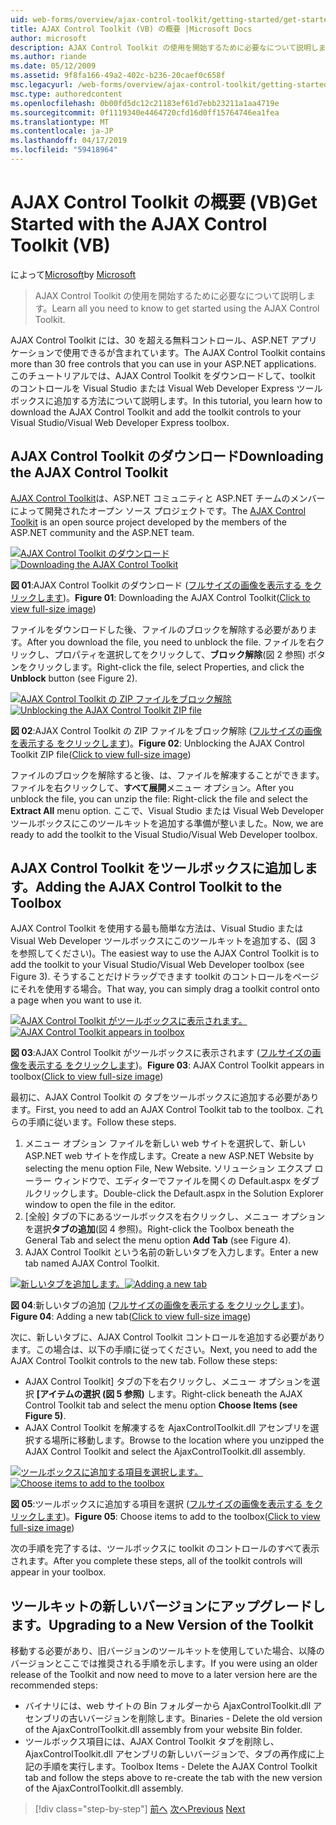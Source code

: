 ```yaml
---
uid: web-forms/overview/ajax-control-toolkit/getting-started/get-started-with-the-ajax-control-toolkit-vb
title: AJAX Control Toolkit (VB) の概要 |Microsoft Docs
author: microsoft
description: AJAX Control Toolkit の使用を開始するために必要なについて説明します。
ms.author: riande
ms.date: 05/12/2009
ms.assetid: 9f8fa166-49a2-402c-b236-20caef0c658f
msc.legacyurl: /web-forms/overview/ajax-control-toolkit/getting-started/get-started-with-the-ajax-control-toolkit-vb
msc.type: authoredcontent
ms.openlocfilehash: 0b00fd5dc12c21183ef61d7ebb23211a1aa4719e
ms.sourcegitcommit: 0f1119340e4464720cfd16d0ff15764746ea1fea
ms.translationtype: MT
ms.contentlocale: ja-JP
ms.lasthandoff: 04/17/2019
ms.locfileid: "59418964"
---
```

# <a name="get-started-with-the-ajax-control-toolkit-vb"></a><span data-ttu-id="3b46a-103">AJAX Control Toolkit の概要 (VB)</span><span class="sxs-lookup"><span data-stu-id="3b46a-103">Get Started with the AJAX Control Toolkit (VB)</span></span>

<span data-ttu-id="3b46a-104">によって[Microsoft](https://github.com/microsoft)</span><span class="sxs-lookup"><span data-stu-id="3b46a-104">by [Microsoft](https://github.com/microsoft)</span></span>

> <span data-ttu-id="3b46a-105">AJAX Control Toolkit の使用を開始するために必要なについて説明します。</span><span class="sxs-lookup"><span data-stu-id="3b46a-105">Learn all you need to know to get started using the AJAX Control Toolkit.</span></span>


<span data-ttu-id="3b46a-106">AJAX Control Toolkit には、30 を超える無料コントロール、ASP.NET アプリケーションで使用できるが含まれています。</span><span class="sxs-lookup"><span data-stu-id="3b46a-106">The AJAX Control Toolkit contains more than 30 free controls that you can use in your ASP.NET applications.</span></span> <span data-ttu-id="3b46a-107">このチュートリアルでは、AJAX Control Toolkit をダウンロードして、toolkit のコントロールを Visual Studio または Visual Web Developer Express ツールボックスに追加する方法について説明します。</span><span class="sxs-lookup"><span data-stu-id="3b46a-107">In this tutorial, you learn how to download the AJAX Control Toolkit and add the toolkit controls to your Visual Studio/Visual Web Developer Express toolbox.</span></span>

## <a name="downloading-the-ajax-control-toolkit"></a><span data-ttu-id="3b46a-108">AJAX Control Toolkit のダウンロード</span><span class="sxs-lookup"><span data-stu-id="3b46a-108">Downloading the AJAX Control Toolkit</span></span>

<span data-ttu-id="3b46a-109">[AJAX Control Toolkit](http://devexpress.com/act)は、ASP.NET コミュニティと ASP.NET チームのメンバーによって開発されたオープン ソース プロジェクトです。</span><span class="sxs-lookup"><span data-stu-id="3b46a-109">The [AJAX Control Toolkit](http://devexpress.com/act) is an open source project developed by the members of the ASP.NET community and the ASP.NET team.</span></span>


<span data-ttu-id="3b46a-110">[![AJAX Control Toolkit のダウンロード](get-started-with-the-ajax-control-toolkit-vb/_static/image1.jpg)](get-started-with-the-ajax-control-toolkit-vb/_static/image1.png)</span><span class="sxs-lookup"><span data-stu-id="3b46a-110">[![Downloading the AJAX Control Toolkit](get-started-with-the-ajax-control-toolkit-vb/_static/image1.jpg)](get-started-with-the-ajax-control-toolkit-vb/_static/image1.png)</span></span>

<span data-ttu-id="3b46a-111">**図 01**:AJAX Control Toolkit のダウンロード ([フルサイズの画像を表示する をクリックします](get-started-with-the-ajax-control-toolkit-vb/_static/image2.png))。</span><span class="sxs-lookup"><span data-stu-id="3b46a-111">**Figure 01**: Downloading the AJAX Control Toolkit([Click to view full-size image](get-started-with-the-ajax-control-toolkit-vb/_static/image2.png))</span></span>


<span data-ttu-id="3b46a-112">ファイルをダウンロードした後、ファイルのブロックを解除する必要があります。</span><span class="sxs-lookup"><span data-stu-id="3b46a-112">After you download the file, you need to unblock the file.</span></span> <span data-ttu-id="3b46a-113">ファイルを右クリックし、プロパティを選択してをクリックして、**ブロック解除**(図 2 参照) ボタンをクリックします。</span><span class="sxs-lookup"><span data-stu-id="3b46a-113">Right-click the file, select Properties, and click the **Unblock** button (see Figure 2).</span></span>


<span data-ttu-id="3b46a-114">[![AJAX Control Toolkit の ZIP ファイルをブロック解除](get-started-with-the-ajax-control-toolkit-vb/_static/image2.jpg)](get-started-with-the-ajax-control-toolkit-vb/_static/image3.png)</span><span class="sxs-lookup"><span data-stu-id="3b46a-114">[![Unblocking the AJAX Control Toolkit ZIP file](get-started-with-the-ajax-control-toolkit-vb/_static/image2.jpg)](get-started-with-the-ajax-control-toolkit-vb/_static/image3.png)</span></span>

<span data-ttu-id="3b46a-115">**図 02**:AJAX Control Toolkit の ZIP ファイルをブロック解除 ([フルサイズの画像を表示する をクリックします](get-started-with-the-ajax-control-toolkit-vb/_static/image4.png))。</span><span class="sxs-lookup"><span data-stu-id="3b46a-115">**Figure 02**: Unblocking the AJAX Control Toolkit ZIP file([Click to view full-size image](get-started-with-the-ajax-control-toolkit-vb/_static/image4.png))</span></span>


<span data-ttu-id="3b46a-116">ファイルのブロックを解除すると後、は、ファイルを解凍することができます。ファイルを右クリックして、**すべて展開**メニュー オプション。</span><span class="sxs-lookup"><span data-stu-id="3b46a-116">After you unblock the file, you can unzip the file: Right-click the file and select the **Extract All** menu option.</span></span> <span data-ttu-id="3b46a-117">ここで、Visual Studio または Visual Web Developer ツールボックスにこのツールキットを追加する準備が整いました。</span><span class="sxs-lookup"><span data-stu-id="3b46a-117">Now, we are ready to add the toolkit to the Visual Studio/Visual Web Developer toolbox.</span></span>

## <a name="adding-the-ajax-control-toolkit-to-the-toolbox"></a><span data-ttu-id="3b46a-118">AJAX Control Toolkit をツールボックスに追加します。</span><span class="sxs-lookup"><span data-stu-id="3b46a-118">Adding the AJAX Control Toolkit to the Toolbox</span></span>

<span data-ttu-id="3b46a-119">AJAX Control Toolkit を使用する最も簡単な方法は、Visual Studio または Visual Web Developer ツールボックスにこのツールキットを追加する、(図 3 を参照してください)。</span><span class="sxs-lookup"><span data-stu-id="3b46a-119">The easiest way to use the AJAX Control Toolkit is to add the toolkit to your Visual Studio/Visual Web Developer toolbox (see Figure 3).</span></span> <span data-ttu-id="3b46a-120">そうすることだけドラッグできます toolkit のコントロールをページにそれを使用する場合。</span><span class="sxs-lookup"><span data-stu-id="3b46a-120">That way, you can simply drag a toolkit control onto a page when you want to use it.</span></span>


<span data-ttu-id="3b46a-121">[![AJAX Control Toolkit がツールボックスに表示されます。](get-started-with-the-ajax-control-toolkit-vb/_static/image3.jpg)](get-started-with-the-ajax-control-toolkit-vb/_static/image5.png)</span><span class="sxs-lookup"><span data-stu-id="3b46a-121">[![AJAX Control Toolkit appears in toolbox](get-started-with-the-ajax-control-toolkit-vb/_static/image3.jpg)](get-started-with-the-ajax-control-toolkit-vb/_static/image5.png)</span></span>

<span data-ttu-id="3b46a-122">**図 03**:AJAX Control Toolkit がツールボックスに表示されます ([フルサイズの画像を表示する をクリックします](get-started-with-the-ajax-control-toolkit-vb/_static/image6.png))。</span><span class="sxs-lookup"><span data-stu-id="3b46a-122">**Figure 03**: AJAX Control Toolkit appears in toolbox([Click to view full-size image](get-started-with-the-ajax-control-toolkit-vb/_static/image6.png))</span></span>


<span data-ttu-id="3b46a-123">最初に、AJAX Control Toolkit の タブをツールボックスに追加する必要があります。</span><span class="sxs-lookup"><span data-stu-id="3b46a-123">First, you need to add an AJAX Control Toolkit tab to the toolbox.</span></span> <span data-ttu-id="3b46a-124">これらの手順に従います。</span><span class="sxs-lookup"><span data-stu-id="3b46a-124">Follow these steps.</span></span>

1. <span data-ttu-id="3b46a-125">メニュー オプション ファイルを新しい web サイトを選択して、新しい ASP.NET web サイトを作成します。</span><span class="sxs-lookup"><span data-stu-id="3b46a-125">Create a new ASP.NET Website by selecting the menu option File, New Website.</span></span> <span data-ttu-id="3b46a-126">ソリューション エクスプ ローラー ウィンドウで、エディターでファイルを開くの Default.aspx をダブルクリックします。</span><span class="sxs-lookup"><span data-stu-id="3b46a-126">Double-click the Default.aspx in the Solution Explorer window to open the file in the editor.</span></span>
2. <span data-ttu-id="3b46a-127">[全般] タブの下にあるツールボックスを右クリックし、メニュー オプションを選択**タブの追加**(図 4 参照)。</span><span class="sxs-lookup"><span data-stu-id="3b46a-127">Right-click the Toolbox beneath the General Tab and select the menu option **Add Tab** (see Figure 4).</span></span>
3. <span data-ttu-id="3b46a-128">AJAX Control Toolkit という名前の新しいタブを入力します。</span><span class="sxs-lookup"><span data-stu-id="3b46a-128">Enter a new tab named AJAX Control Toolkit.</span></span>


<span data-ttu-id="3b46a-129">[![新しいタブを追加します。](get-started-with-the-ajax-control-toolkit-vb/_static/image4.jpg)](get-started-with-the-ajax-control-toolkit-vb/_static/image7.png)</span><span class="sxs-lookup"><span data-stu-id="3b46a-129">[![Adding a new tab](get-started-with-the-ajax-control-toolkit-vb/_static/image4.jpg)](get-started-with-the-ajax-control-toolkit-vb/_static/image7.png)</span></span>

<span data-ttu-id="3b46a-130">**図 04**:新しいタブの追加 ([フルサイズの画像を表示する をクリックします](get-started-with-the-ajax-control-toolkit-vb/_static/image8.png))。</span><span class="sxs-lookup"><span data-stu-id="3b46a-130">**Figure 04**: Adding a new tab([Click to view full-size image](get-started-with-the-ajax-control-toolkit-vb/_static/image8.png))</span></span>


<span data-ttu-id="3b46a-131">次に、新しいタブに、AJAX Control Toolkit コントロールを追加する必要があります。この場合は、以下の手順に従ってください。</span><span class="sxs-lookup"><span data-stu-id="3b46a-131">Next, you need to add the AJAX Control Toolkit controls to the new tab. Follow these steps:</span></span>

- <span data-ttu-id="3b46a-132">AJAX Control Toolkit] タブの下を右クリックし、メニュー オプションを選択 **[アイテムの選択 (図 5 参照)** します。</span><span class="sxs-lookup"><span data-stu-id="3b46a-132">Right-click beneath the AJAX Control Toolkit tab and select the menu option **Choose Items (see Figure 5)**.</span></span>
- <span data-ttu-id="3b46a-133">AJAX Control Toolkit を解凍するを AjaxControlToolkit.dll アセンブリを選択する場所に移動します。</span><span class="sxs-lookup"><span data-stu-id="3b46a-133">Browse to the location where you unzipped the AJAX Control Toolkit and select the AjaxControlToolkit.dll assembly.</span></span>


<span data-ttu-id="3b46a-134">[![ツールボックスに追加する項目を選択します。](get-started-with-the-ajax-control-toolkit-vb/_static/image5.jpg)](get-started-with-the-ajax-control-toolkit-vb/_static/image9.png)</span><span class="sxs-lookup"><span data-stu-id="3b46a-134">[![Choose items to add to the toolbox](get-started-with-the-ajax-control-toolkit-vb/_static/image5.jpg)](get-started-with-the-ajax-control-toolkit-vb/_static/image9.png)</span></span>

<span data-ttu-id="3b46a-135">**図 05**:ツールボックスに追加する項目を選択 ([フルサイズの画像を表示する をクリックします](get-started-with-the-ajax-control-toolkit-vb/_static/image10.png))。</span><span class="sxs-lookup"><span data-stu-id="3b46a-135">**Figure 05**: Choose items to add to the toolbox([Click to view full-size image](get-started-with-the-ajax-control-toolkit-vb/_static/image10.png))</span></span>


<span data-ttu-id="3b46a-136">次の手順を完了するは、ツールボックスに toolkit のコントロールのすべて表示されます。</span><span class="sxs-lookup"><span data-stu-id="3b46a-136">After you complete these steps, all of the toolkit controls will appear in your toolbox.</span></span>

## <a name="upgrading-to-a-new-version-of-the-toolkit"></a><span data-ttu-id="3b46a-137">ツールキットの新しいバージョンにアップグレードします。</span><span class="sxs-lookup"><span data-stu-id="3b46a-137">Upgrading to a New Version of the Toolkit</span></span>

<span data-ttu-id="3b46a-138">移動する必要があり、旧バージョンのツールキットを使用していた場合、以降のバージョンとここでは推奨される手順を示します。</span><span class="sxs-lookup"><span data-stu-id="3b46a-138">If you were using an older release of the Toolkit and now need to move to a later version here are the recommended steps:</span></span>

- <span data-ttu-id="3b46a-139">バイナリには、web サイトの Bin フォルダーから AjaxControlToolkit.dll アセンブリの古いバージョンを削除します。</span><span class="sxs-lookup"><span data-stu-id="3b46a-139">Binaries - Delete the old version of the AjaxControlToolkit.dll assembly from your website Bin folder.</span></span>
- <span data-ttu-id="3b46a-140">ツールボックス項目には、AJAX Control Toolkit タブを削除し、AjaxControlToolkit.dll アセンブリの新しいバージョンで、タブの再作成に上記の手順を実行します。</span><span class="sxs-lookup"><span data-stu-id="3b46a-140">Toolbox Items - Delete the AJAX Control Toolkit tab and follow the steps above to re-create the tab with the new version of the AjaxControlToolkit.dll assembly.</span></span>

> [!div class="step-by-step"]
> <span data-ttu-id="3b46a-141">[前へ](creating-a-custom-ajax-control-toolkit-control-extender-cs.md)
> [次へ](using-ajax-control-toolkit-controls-and-control-extenders-vb.md)</span><span class="sxs-lookup"><span data-stu-id="3b46a-141">[Previous](creating-a-custom-ajax-control-toolkit-control-extender-cs.md)
[Next](using-ajax-control-toolkit-controls-and-control-extenders-vb.md)</span></span>
